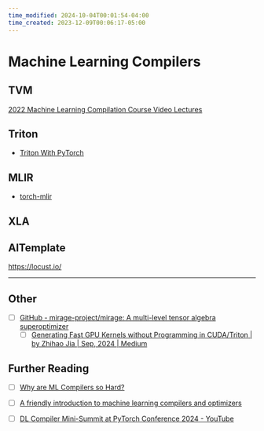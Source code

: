 ```yaml
---
time_modified: 2024-10-04T00:01:54-04:00
time_created: 2023-12-09T00:06:17-05:00
---
```

# Machine Learning Compilers


## TVM

[2022 Machine Learning Compilation Course Video Lectures](https://www.youtube.com/playlist?list=PLFxzvDFotCitb0dOv5SpNdK6t3Uu7tBRo)

## Triton

- [Triton With PyTorch](https://kshitij12345.github.io/pytorch,/triton,/cuda/2022/10/09/triton_with_torch_lib.html)

## MLIR

- [torch-mlir](https://github.com/llvm/torch-mlir)

## XLA


## AITemplate

https://locust.io/

---

## Other
- [ ] [GitHub - mirage-project/mirage: A multi-level tensor algebra superoptimizer](https://github.com/mirage-project/mirage)
	- [ ] [Generating Fast GPU Kernels without Programming in CUDA/Triton | by Zhihao Jia | Sep, 2024 | Medium](https://zhihaojia.medium.com/generating-fast-gpu-kernels-without-programming-in-cuda-triton-3fdd4900d9bc)

## Further Reading

- [ ] [Why are ML Compilers so Hard?](https://petewarden.com/2021/12/24/why-are-ml-compilers-so-hard/)
- [ ] [A friendly introduction to machine learning compilers and optimizers](https://huyenchip.com/2021/09/07/a-friendly-introduction-to-machine-learning-compilers-and-optimizers.html)
- [ ] [DL Compiler Mini-Summit at PyTorch Conference 2024 - YouTube](https://www.youtube.com/playlist?list=PL_lsbAsL_o2DyFOVyBzDS5scLfUotrG52)

